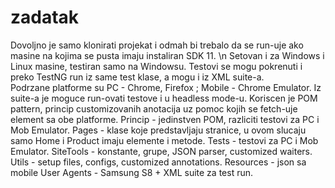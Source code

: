 # zadatak

Dovoljno je samo klonirati projekat i odmah bi trebalo da se run-uje ako masine na kojima se pusta imaju instaliran SDK 11. \n
Setovan i za Windows i Linux masine, testiran samo na Windowsu. 
Testovi se mogu pokrenuti i preko TestNG run iz same test klase, a mogu i iz XML suite-a.  
Podrzane platforme su PC - Chrome, Firefox ; Mobile - Chrome Emulator. 
Iz suite-a je moguce run-ovati testove i u headless mode-u. 
Koriscen je POM pattern, princip customizovanih anotacija uz pomoc kojih se fetch-uje element sa obe platforme. 
Princip - jedinstven POM, razliciti testovi za PC i Mob Emulator. 
Pages - klase koje predstavljaju stranice, u ovom slucaju samo Home i Product imaju elemente i metode. 
Tests - testovi za PC i Mob Emulator. 
SiteTools - konstante, grupe, JSON parser, customized waiters. 
Utils - setup files, configs, customized annotations. 
Resources - json sa mobile User Agents - Samsung S8 + XML suite za test run. 
